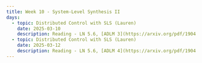 ```yaml
---
title: Week 10 - System-Level Synthesis II
days:
  - topic: Distributed Control with SLS (Lauren)
    date: 2025-03-10
    description: Reading - LN 5.6, [ADLM 3](https://arxiv.org/pdf/1904.01634)
  - topic: Distributed Control with SLS (Lauren)
    date: 2025-03-12
    description: Reading - LN 5.6, [ADLM 4](https://arxiv.org/pdf/1904.01634)
---
```



<a id="Week11"></a>

